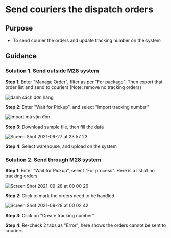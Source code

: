 # Send couriers the dispatch orders
## Purpose
- To send courier the orders and update tracking number on the system

## Guidance
### Solution 1. Send outside M28 system
**Step 1**: Enter "Manage Order", filter as per "For package". Then export that order list and send to couriers (Note: remove no tracking orders)

![danh sách đơn hàng](https://user-images.githubusercontent.com/24457565/134952270-e7047946-e227-42d2-8dbf-fbda6e59ae5a.png)

**Step 2**: Enter "Wait for Pickup", and select "Import tracking number"

![Import mã vận đơn](https://user-images.githubusercontent.com/24457565/134952551-82696048-97ec-461c-aff9-49721a0f6b87.png)

**Step 3**: Download sample file, then fill the data

![Screen Shot 2021-09-27 at 23 57 23](https://user-images.githubusercontent.com/24457565/134952978-7851c74c-af5d-4bbb-9112-076ff582ce4e.png)

**Step 4**: Select warehouse, and upload on the system

### Solution 2. Send through M28 system
**Step 1**: Enter "Wait for Pickup", select "For process". Here is a list of no tracking orders

![Screen Shot 2021-09-28 at 00 00 26](https://user-images.githubusercontent.com/24457565/134953417-fca78004-0f90-409f-a74f-c028edfbcfc8.png)

**Step 2**: Click to mark the orders need to be handled

![Screen Shot 2021-09-28 at 00 02 42](https://user-images.githubusercontent.com/24457565/134953714-9303291e-38d4-4b9a-8eeb-3fd3b0c13b49.png)

**Step 3**: Click on "Create tracking number"

**Step 4**: Re-check 2 tabs as "Error", here shows the orders cannot be sent to couriers
